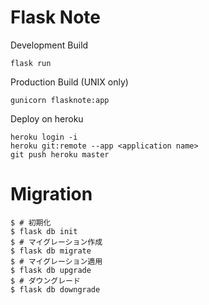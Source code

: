 Flask Note
==========

Development Build
```
flask run
```

Production Build (UNIX only)
```
gunicorn flasknote:app
```

Deploy on heroku
```
heroku login -i
heroku git:remote --app <application name>
git push heroku master
```


# Migration

```
$ # 初期化
$ flask db init
$ # マイグレーション作成
$ flask db migrate
$ # マイグレーション適用
$ flask db upgrade
$ # ダウングレード
$ flask db downgrade
```